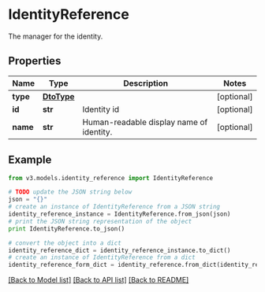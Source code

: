 # IdentityReference

The manager for the identity.

## Properties
Name | Type | Description | Notes
------------ | ------------- | ------------- | -------------
**type** | [**DtoType**](DtoType.md) |  | [optional] 
**id** | **str** | Identity id | [optional] 
**name** | **str** | Human-readable display name of identity. | [optional] 

## Example

```python
from v3.models.identity_reference import IdentityReference

# TODO update the JSON string below
json = "{}"
# create an instance of IdentityReference from a JSON string
identity_reference_instance = IdentityReference.from_json(json)
# print the JSON string representation of the object
print IdentityReference.to_json()

# convert the object into a dict
identity_reference_dict = identity_reference_instance.to_dict()
# create an instance of IdentityReference from a dict
identity_reference_form_dict = identity_reference.from_dict(identity_reference_dict)
```
[[Back to Model list]](../README.md#documentation-for-models) [[Back to API list]](../README.md#documentation-for-api-endpoints) [[Back to README]](../README.md)


